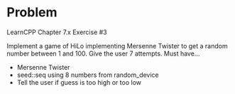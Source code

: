 
# Problem

LearnCPP Chapter 7.x Exercise #3

Implement a game of HiLo implementing Mersenne Twister to get a random number between 1 and 100. Give the user 7 attempts. Must have...
- Mersenne Twister
- seed::seq using 8 numbers from random_device
- Tell the user if guess is too high or too low